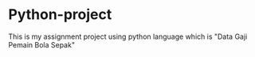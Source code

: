 # Python-project
This is my assignment project using python language which is "Data Gaji Pemain Bola Sepak"
